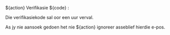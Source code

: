${action} Verifikasie ${code} :

Die verifikasiekode sal oor een uur verval.

As jy nie aansoek gedoen het nie ${action} ignoreer asseblief hierdie e-pos.
